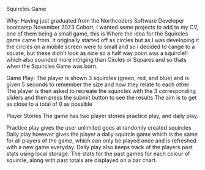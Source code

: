 Squircles Game

Why:
  Having just graduated from the Northcoders Software Developer bootcamp November 2023 Cohort,
  I wanted some projects to add to my CV, one of them being a small game, 
  this is Where the idea for the Squircles game came from.
  It originally started off as circles but as I was developing it the circles on a mobile screen
  were to small and so i decided to cange to a square, but these didn't look as nice so a half way point was a squircle!!
  which also sounded more intriging than Circles or Squares and so thats when the Squircles Game was born.

Game Play:
  The player is shown 3 squircles (green, red, and blue) and is given 5 seconds to remember the size and how they relate to each other
  The player is then asked to recreate the squircles with the 3 corresponding sliders and then press the submit button to see the results
  The aim is to get as close to a total of 0 as possible

Player Stories
  The game has two player stories practice play, and daily play.
  
  Practice play gives the user unlimited goes at randomly created squircles
  Daily play however gives the player a daily squircle game which is the same for all players of the game, 
  which can only be played once and is refreshed with a new game everyday.
  Daily play also keeps track of the players past stats using local storage. 
  The stats for the past games for each colour of squircle, along with past totals are displayed on a bar chart.
